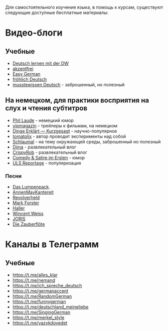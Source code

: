 Для самостоятельного изучения языка, в помощь к курсам, существуют следующие доступные бесплатные материалы:

# Видео-блоги
## Учебные
* [Deutsch lernen mit der DW](https://www.youtube.com/channel/UCxUWIEL-USsiPak0Qy6_vVg)
* [akzentfrei](https://www.youtube.com/channel/UCULt74BL5BEakAftLMbPGvQ)
* [Easy German](https://www.youtube.com/channel/UCbxb2fqe9oNgglAoYqsYOtQ)
* [fröhlich Deutsch](https://www.youtube.com/channel/UCQNR5ZJ8fzyWPvsZGyAVORA)
* [musstewissen Deutsch](https://youtu.be/VFWYBV3osy4) - заброшенный, но полезный
## На немецком, для практики восприятия на слух и чтения субтитров
* [Phil Laude](https://www.youtube.com/channel/UCwCpW0IbR0Z2WJryfENq7jw) - немецкий юмор
* [vipmagazin](https://www.youtube.com/user/vipmagazin) - трейлеры к фильмам, на немецком
* [Dinge Erklärt — Kurzgesagt](https://youtu.be/q6fgbYWsMgw) - научно-популярное
* [tomatolix](https://youtu.be/ymKSHNoBLWk) - автор проводит эксперименты над собой
* [Schlaumal](https://youtu.be/cM3w7kUvhZs) - на тему окружающей среды, заброшенный но полезный
* [Dima](https://youtu.be/8eXUcQfZj3k) - развлекательный влог
* [CrispyRob](https://youtu.be/12SHvKsO_M8) - развлекательный влог
* [Comedy & Satire im Ersten](https://youtu.be/EE-ZbpJOL3o?list=PL_HDDCZ26Enpj3T7XB_MDvd9CygbGoW4-) - юмор
* [ULS Reportage](https://www.youtube.com/watch?v=TGxeIBXDlZY) - популяризация
### Песни
* [Das Lumpenpack](https://youtu.be/VKZsmZeoE5k).
* [AnnenMayKantereit](https://youtu.be/5K5PU7ATAtc)
* [Revolverheld](https://youtu.be/ooq_OEbcZtA)
* [Mark Forster](https://youtu.be/HNmS3xKz2PQ)
* [Haller](https://youtu.be/cfgQ-Pml8Eo)
* [Wincent Weiss](https://youtu.be/J3GN6JXjV3g)
* [JORIS](https://youtu.be/J__Zpv2dOvA)
* [Die Zauberflöte](https://youtu.be/yM_xNOt5o7Y)

# Каналы в Телеграмм
## Учебные
* https://t.me/alles_klar
* https://t.me/nemand
* https://t.me/ich_spreche_deutsch
* https://t.me/germanaccent
* https://t.me/RandomGerman
* https://t.me/funnygerman
* https://t.me/deutschland_meineliebe
* https://t.me/SingingGerman
* https://t.me/merkel_style
* https://t.me/yazykdovedet
